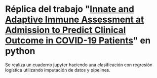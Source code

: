 # Réplica del trabajo "[Innate and Adaptive Immune Assessment at Admission to Predict Clinical Outcome in COVID-19 Patients](https://pubmed.ncbi.nlm.nih.gov/34440121/)" en python

Se realiza un cuaderno jupyter haciendo una clasificación con regresión logística utilizando imputación de datos y pipelines.
